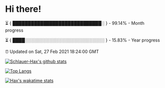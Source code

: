 # Hi there!

⏳ { █████████████████████████████░ } - 99.14% - Month progress

⏳ { ████░░░░░░░░░░░░░░░░░░░░░░░░░░ } - 15.83% - Year progress

⏰ Updated on Sat, 27 Feb 2021 18:24:00 GMT


[![Schlauer-Hax's github stats](https://github-readme-stats.vercel.app/api?username=Schlauer-Hax&show_icons=true&theme=dark&count_private=true)](https://github.com/Schlauer-Hax)


[![Top Langs](https://github-readme-stats.vercel.app/api/top-langs/?username=Schlauer-Hax&layout=compact&theme=dark)](https://github.com/Schlauer-Hax?tab=repositories)


[![Hax's wakatime stats](https://github-readme-stats.vercel.app/api/wakatime?username=Hax&theme=dark)](https://wakatime.com/@Hax)

